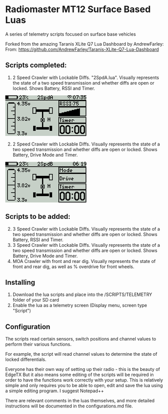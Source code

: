 # Radiomaster MT12 Surface Based Luas
A series of telemetry scripts focused on surface base vehicles

Forked from the amazing Taranis XLite Q7 Lua Dashboard by AndrewFarley:
From: https://github.com/AndrewFarley/Taranis-XLite-Q7-Lua-Dashboard

## Scripts completed:

1. 2 Speed Crawler with Lockable Diffs. "2SpdA.lua".  Visually represents the state of a two speed transmission and whether diffs are open or locked.  Shows Battery, RSSI and Timer.

![Alt text](/Screenshots/2SpdA.png?raw=true "Optional Title")

2. 2 Speed Crawler with Lockable Diffs.  Visually represents the state of a two speed transmission and whether diffs are open or locked.  Shows Battery, Drive Mode and Timer.

![Alt text](/Screenshots/2SpdB.png?raw=true "Optional Title")

## Scripts to be added:


2. 3 Speed Crawler with Lockable Diffs.  Visually represents the state of a two speed transmission and whether diffs are open or locked.  Shows Battery, RSSI and Timer.
3. 3 Speed Crawler with Lockable Diffs.  Visually represents the state of a two speed transmission and whether diffs are open or locked.  Shows Battery, Drive Mode and Timer.
4. MOA Crawler with front and rear dig.  Visually represents the state of front and rear dig, as well as % overdrive for front wheels.
   

## Installing

1. Download the lua scripts and place into the /SCRIPTS/TELEMETRY folder of your SD card
2. Enable the lua as a telemetry screen (Display menu, screen type "Script")

## Configuration

The scripts read certain sensors, switch positions and channel values to perform their various functions.

For example, the script will read channel values to determine the state of locked differentials.

Everyone has their own way of setting up their radio - this is the beauty of EdgeTX
But it also means some editing of the scripts will be required in order to have the functions work
correctly with your setup.  This is relatively simple and only requires you to be able to open, edit
and save the lua using a simple editing program.  I suggest Notepad++

There are relevant comments in the luas themselves, and more detailed instructions will be documented
in the configurations.md file.
